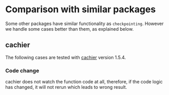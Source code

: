 # Comparison with similar packages

Some other packages have similar functionality as `checkpointing`.
However we handle some cases better than them, as explained below.

## cachier

The following cases are tested with
[cachier](https://github.com/shaypal5/cachier) version 1.5.4.

### Code change

cachier does not watch the function code at all,
therefore, if the code logic has changed, it will not rerun which leads to wrong result.






